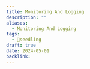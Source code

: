 ```yaml
---
title: Monitoring And Logging
description: ""
aliases:
  - Monitoring And Logging
tags:
  - 🌱seedling
draft: true
date: 2024-05-01
backlink:
---
```

